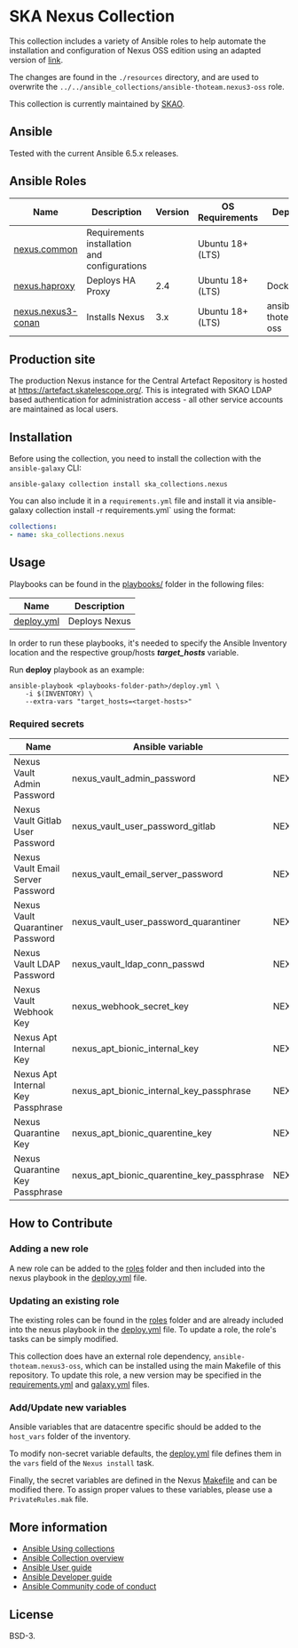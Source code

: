 # SKA Nexus Collection

This collection includes a variety of Ansible roles to help automate the installation and configuration of Nexus OSS edition  using an adapted version of [link](https://github.com/ansible-ThoTeam/nexus3-oss). 

The changes are found in the `./resources` directory, and are used to overwrite the `../../ansible_collections/ansible-thoteam.nexus3-oss` role.


This collection is currently maintained by [SKAO](https://www.skao.int/).

## Ansible

Tested with the current Ansible 6.5.x releases.

## Ansible Roles
| Name | Description | Version | OS Requirements | Dependencies |
| ---- | ----------- | ------- | --- | ---|
| [nexus.common](./roles/common) | Requirements installation and configurations | | Ubuntu 18+ (LTS) | |
| [nexus.haproxy](./roles/haproxy) | Deploys HA Proxy | 2.4 | Ubuntu 18+ (LTS) | Docker |
| [nexus.nexus3-conan](./roles/beats) | Installs Nexus | 3.x | Ubuntu 18+ (LTS) | ansible-thoteam.nexus3-oss |

## Production site

The production Nexus instance for the Central Artefact Repository is hosted at https://artefact.skatelescope.org/.  This is integrated with SKAO LDAP based authentication for administration access - all other service accounts are maintained as local users.
## Installation



Before using the collection, you need to install the collection with the `ansible-galaxy` CLI:

    ansible-galaxy collection install ska_collections.nexus

You can also include it in a `requirements.yml` file and install it via ansible-galaxy collection install -r requirements.yml` using the format:

```yaml
collections:
- name: ska_collections.nexus
```

## Usage

Playbooks can be found in the [playbooks/](./playbooks) folder in the following files:

| Name | Description |
| ---- | ----------- |
| [deploy.yml](./playbooks/deploy.yml) | Deploys Nexus |

In order to run these playbooks, it's needed to specify the Ansible Inventory location and the respective group/hosts ***target_hosts*** variable.

Run **deploy** playbook as an example:
```
ansible-playbook <playbooks-folder-path>/deploy.yml \
	-i $(INVENTORY) \
	--extra-vars "target_hosts=<target-hosts>"
```


### Required secrets

| Name | Ansible variable | ENV variable | Obs |
| ---- | ----------- | ------------ | ----- |
| Nexus Vault Admin Password | nexus_vault_admin_password | NEXUS_VAULT_ADMIN_PASSWORD | |
| Nexus Vault Gitlab User Password | nexus_vault_user_password_gitlab | NEXUS_VAULT_USER_PASSWORD_GITLAB | |
| Nexus Vault Email Server Password | nexus_vault_email_server_password | NEXUS_VAULT_EMAIL_SERVER_PASSWORD | |
| Nexus Vault Quarantiner Password | nexus_vault_user_password_quarantiner | NEXUS_VAULT_USER_PASSWORD_QUARANTINER | |
| Nexus Vault LDAP Password | nexus_vault_ldap_conn_passwd | NEXUS_VAULT_LDAP_CONN_PASSWD | |
| Nexus Vault Webhook Key | nexus_webhook_secret_key | NEXUS_WEBHOOK_SECRET_KEY | |
| Nexus Apt Internal Key | nexus_apt_bionic_internal_key | NEXUS_APT_BIONIC_INTERNAL_KEY | |
| Nexus Apt Internal Key Passphrase | nexus_apt_bionic_internal_key_passphrase | NEXUS_APT_BIONIC_INTERNAL_KEY_PASSPHRASE | |
| Nexus Quarantine Key | nexus_apt_bionic_quarentine_key | NEXUS_APT_BIONIC_QUARENTINE_KEY | |
| Nexus Quarantine Key Passphrase | nexus_apt_bionic_quarentine_key_passphrase | NEXUS_APT_BIONIC_QUARENTINE_KEY_PASSPHRASE | |


## How to Contribute

### Adding a new role
A new role can be added to the [roles](./roles/) folder and then included into the nexus playbook in the [deploy.yml](./playbooks/deploy.yml) file.

### Updating an existing role
The existing roles can be found in the [roles](./roles/) folder and are already included into the nexus playbook in the [deploy.yml](./playbooks/deploy.yml) file. To update a role, the role's tasks can be simply modified.

This collection does have an external role dependency, `ansible-thoteam.nexus3-oss`, which can be installed using the main Makefile of this repository. To update this role, a new version may be specified in the [requirements.yml](../../../requirements.yml) and [galaxy.yml](./galaxy.yml) files.

### Add/Update new variables
Ansible variables that are datacentre specific should be added to the `host_vars` folder of the inventory.

To modify non-secret variable defaults, the [deploy.yml](./playbooks/deploy.yml) file defines them in the `vars` field of the `Nexus install` task.

Finally, the secret variables are defined in the Nexus [Makefile](../../../resources/jobs/nexus.mk) and can be modified there. To assign proper values to these variables, please use a `PrivateRules.mak` file.

## More information

- [Ansible Using collections](https://docs.ansible.com/ansible/latest/user_guide/collections_using.html)
- [Ansible Collection overview](https://github.com/ansible-collections/overview)
- [Ansible User guide](https://docs.ansible.com/ansible/latest/user_guide/index.html)
- [Ansible Developer guide](https://docs.ansible.com/ansible/latest/dev_guide/index.html)
- [Ansible Community code of conduct](https://docs.ansible.com/ansible/latest/community/code_of_conduct.html)

## License

BSD-3.